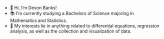 - 👋 Hi, I’m Devon Banks!
- 📚 I’m currently studying a Bachelors of Science majoring in Mathematics and Statistics.
- 📖 My interests lie in anything related to differential equations, regression analysis, as well as the collection and visualization of data.
